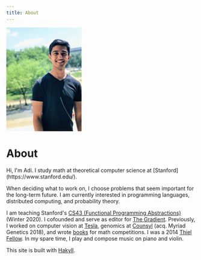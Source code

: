 ```yaml
---
title: About
---
```


<p><span class="marginnote"><img src="images/Adi_DC_crop.jpg" alt="Adithya C. Ganesh"width="200px"></span></p>

<h1>About</h1>

<p>Hi, I'm Adi.  I study math at theoretical computer science at [Stanford](https://www.stanford.edu/).  

When deciding what to work on, I choose problems that seem important for the long-term future.  I am currently interested in programming languages, distributed computing, and probability theory.  

I am teaching Stanford's [CS43 (Functional Programming Abstractions)](https://stanford-lambda.gitlab.io/) (Winter 2020). I cofounded and serve as editor for [The Gradient](https://thegradient.pub/).  Previously, I worked on computer vision at [Tesla](https://www.tesla.com/), genomics at [Counsyl](https://www.crunchbase.com/organization/counsyl) (acq. Myriad Genetics 2018), and wrote [books](https://bookstore.ams.org/authors@AuthorsSearch=%20Ganesh%2C%20Adithya) for math competitions.  I was a 2014 [Thiel Fellow](https://thielfellowship.org/).  In my spare time, I play and compose music on piano and violin.</p>

This site is built with [Hakyll](https://jaspervdj.be/hakyll/).
